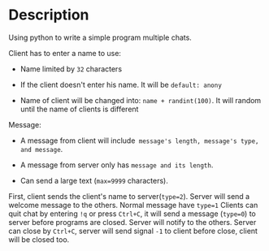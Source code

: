 # Description

Using python to write a simple program multiple chats.

Client has to enter a name to use:

- Name limited by ```32``` characters 

- If the client doesn't enter his name. It will be ```default: anony ```

- Name of client will be changed into: ```name + randint(100)```. It will random until the name of clients is different

Message:
- A message from client will include``` message's length, message's type, and message```.

- A message from server only has ```message and its length```.

- Can send a large text (```max=9999``` characters).

First, client sends the client's name to server(```type=2```). Server will send a welcome message to the others. Normal message have ```type=1``` Clients can quit chat by entering ```!q``` or press ```Ctrl+C```, it will send a message (```type=0```) to server before programs are closed. Server will notify to the others. Server can close by ```Ctrl+C```, server will send signal ```-1``` to client before close, client will be closed too.